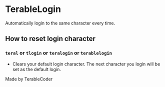 # TerableLogin

Automatically login to the same character every time.

## How to reset login character
### `teral` or `tlogin` or `teralogin` or `terablelogin`
- Clears your default login character. The next character you login will be set as the default login.

Made by TerableCoder